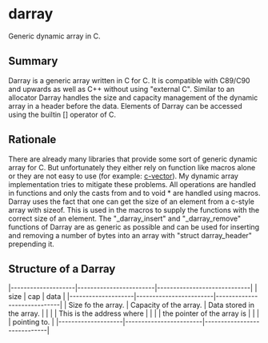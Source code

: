 # darray
Generic dynamic array in C.

## Summary
Darray is a generic array written in C for C. It is compatible with C89/C90 and upwards as well as C++ without using "external C".
Similar to an allocator Darray handles the size and capacity management of the dynamic array in a header before the data.
Elements of Darray can be accessed using the builtin [] operator of C. 

## Rationale
There are already many libraries that provide some sort of generic dynamic array for C. But unfortunately they either rely on function like macros alone or they are not easy to use (for example: [c-vector](https://github.com/eteran/c-vector)).
My dynamic array implementation tries to mitigate these problems. All operations are handled in functions and only the casts from and to void * are handled using macros.
Darray uses the fact that one can get the size of an element from a c-style array with sizeof. This is used in the macros to supply the functions with the correct size of an element.
The "\_darray\_insert" and "\_darray\_remove" functions of Darray are as generic as possible and can be used for inserting and removing a number of bytes into an array with "struct darray\_header" prepending it. 

## Structure of a Darray

|--------------------|------------------------|-----------------------------|
| size               | cap                    | data                        |
|--------------------|------------------------|-----------------------------|
| Size fo the array. | Capacity of the array. | Data stored in the array.   |
|                    |                        | This is the address where   |
|                    |                        | the pointer of the array is |
|                    |                        | pointing to.                |
|--------------------|------------------------|-----------------------------|






